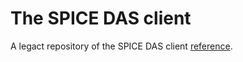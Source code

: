 The SPICE DAS client
========

A legact repository of the SPICE DAS client [reference](http://www.ncbi.nlm.nih.gov/pubmed/16204122).


